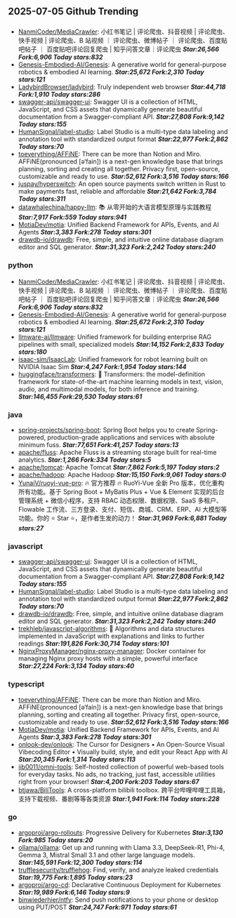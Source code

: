 ## 2025-07-05 Github Trending

### 
* [NanmiCoder/MediaCrawler](https://github.com/NanmiCoder/MediaCrawler): 小红书笔记 | 评论爬虫、抖音视频 | 评论爬虫、快手视频 | 评论爬虫、B 站视频 ｜ 评论爬虫、微博帖子 ｜ 评论爬虫、百度贴吧帖子 ｜ 百度贴吧评论回复爬虫 | 知乎问答文章｜评论爬虫 ***Star:26,566 Fork:6,906 Today stars:832***
* [Genesis-Embodied-AI/Genesis](https://github.com/Genesis-Embodied-AI/Genesis): A generative world for general-purpose robotics & embodied AI learning. ***Star:25,672 Fork:2,310 Today stars:121***
* [LadybirdBrowser/ladybird](https://github.com/LadybirdBrowser/ladybird): Truly independent web browser ***Star:44,718 Fork:1,910 Today stars:286***
* [swagger-api/swagger-ui](https://github.com/swagger-api/swagger-ui): Swagger UI is a collection of HTML, JavaScript, and CSS assets that dynamically generate beautiful documentation from a Swagger-compliant API. ***Star:27,808 Fork:9,142 Today stars:155***
* [HumanSignal/label-studio](https://github.com/HumanSignal/label-studio): Label Studio is a multi-type data labeling and annotation tool with standardized output format ***Star:22,977 Fork:2,862 Today stars:70***
* [toeverything/AFFiNE](https://github.com/toeverything/AFFiNE): There can be more than Notion and Miro. AFFiNE(pronounced [ə‘fain]) is a next-gen knowledge base that brings planning, sorting and creating all together. Privacy first, open-source, customizable and ready to use. ***Star:52,612 Fork:3,516 Today stars:166***
* [juspay/hyperswitch](https://github.com/juspay/hyperswitch): An open source payments switch written in Rust to make payments fast, reliable and affordable ***Star:21,642 Fork:3,784 Today stars:311***
* [datawhalechina/happy-llm](https://github.com/datawhalechina/happy-llm): 📚 从零开始的大语言模型原理与实践教程 ***Star:7,917 Fork:559 Today stars:941***
* [MotiaDev/motia](https://github.com/MotiaDev/motia): Unified Backend Framework for APIs, Events, and AI Agents ***Star:3,383 Fork:278 Today stars:301***
* [drawdb-io/drawdb](https://github.com/drawdb-io/drawdb): Free, simple, and intuitive online database diagram editor and SQL generator. ***Star:31,323 Fork:2,242 Today stars:240***

### python
* [NanmiCoder/MediaCrawler](https://github.com/NanmiCoder/MediaCrawler): 小红书笔记 | 评论爬虫、抖音视频 | 评论爬虫、快手视频 | 评论爬虫、B 站视频 ｜ 评论爬虫、微博帖子 ｜ 评论爬虫、百度贴吧帖子 ｜ 百度贴吧评论回复爬虫 | 知乎问答文章｜评论爬虫 ***Star:26,566 Fork:6,906 Today stars:832***
* [Genesis-Embodied-AI/Genesis](https://github.com/Genesis-Embodied-AI/Genesis): A generative world for general-purpose robotics & embodied AI learning. ***Star:25,672 Fork:2,310 Today stars:121***
* [llmware-ai/llmware](https://github.com/llmware-ai/llmware): Unified framework for building enterprise RAG pipelines with small, specialized models ***Star:14,152 Fork:2,833 Today stars:180***
* [isaac-sim/IsaacLab](https://github.com/isaac-sim/IsaacLab): Unified framework for robot learning built on NVIDIA Isaac Sim ***Star:4,247 Fork:1,954 Today stars:144***
* [huggingface/transformers](https://github.com/huggingface/transformers): 🤗 Transformers: the model-definition framework for state-of-the-art machine learning models in text, vision, audio, and multimodal models, for both inference and training. ***Star:146,455 Fork:29,530 Today stars:61***

### java
* [spring-projects/spring-boot](https://github.com/spring-projects/spring-boot): Spring Boot helps you to create Spring-powered, production-grade applications and services with absolute minimum fuss. ***Star:77,651 Fork:41,257 Today stars:13***
* [apache/fluss](https://github.com/apache/fluss): Apache Fluss is a streaming storage built for real-time analytics. ***Star:1,266 Fork:334 Today stars:5***
* [apache/tomcat](https://github.com/apache/tomcat): Apache Tomcat ***Star:7,862 Fork:5,197 Today stars:2***
* [apache/hadoop](https://github.com/apache/hadoop): Apache Hadoop ***Star:15,150 Fork:9,061 Today stars:0***
* [YunaiV/ruoyi-vue-pro](https://github.com/YunaiV/ruoyi-vue-pro): 🔥 官方推荐 🔥 RuoYi-Vue 全新 Pro 版本，优化重构所有功能。基于 Spring Boot + MyBatis Plus + Vue & Element 实现的后台管理系统 + 微信小程序，支持 RBAC 动态权限、数据权限、SaaS 多租户、Flowable 工作流、三方登录、支付、短信、商城、CRM、ERP、AI 大模型等功能。你的 ⭐️ Star ⭐️，是作者生发的动力！ ***Star:31,969 Fork:6,881 Today stars:27***

### javascript
* [swagger-api/swagger-ui](https://github.com/swagger-api/swagger-ui): Swagger UI is a collection of HTML, JavaScript, and CSS assets that dynamically generate beautiful documentation from a Swagger-compliant API. ***Star:27,808 Fork:9,142 Today stars:155***
* [HumanSignal/label-studio](https://github.com/HumanSignal/label-studio): Label Studio is a multi-type data labeling and annotation tool with standardized output format ***Star:22,977 Fork:2,862 Today stars:70***
* [drawdb-io/drawdb](https://github.com/drawdb-io/drawdb): Free, simple, and intuitive online database diagram editor and SQL generator. ***Star:31,323 Fork:2,242 Today stars:240***
* [trekhleb/javascript-algorithms](https://github.com/trekhleb/javascript-algorithms): 📝 Algorithms and data structures implemented in JavaScript with explanations and links to further readings ***Star:191,826 Fork:30,714 Today stars:101***
* [NginxProxyManager/nginx-proxy-manager](https://github.com/NginxProxyManager/nginx-proxy-manager): Docker container for managing Nginx proxy hosts with a simple, powerful interface ***Star:27,224 Fork:3,134 Today stars:40***

### typescript
* [toeverything/AFFiNE](https://github.com/toeverything/AFFiNE): There can be more than Notion and Miro. AFFiNE(pronounced [ə‘fain]) is a next-gen knowledge base that brings planning, sorting and creating all together. Privacy first, open-source, customizable and ready to use. ***Star:52,612 Fork:3,516 Today stars:166***
* [MotiaDev/motia](https://github.com/MotiaDev/motia): Unified Backend Framework for APIs, Events, and AI Agents ***Star:3,383 Fork:278 Today stars:301***
* [onlook-dev/onlook](https://github.com/onlook-dev/onlook): The Cursor for Designers • An Open-Source Visual Vibecoding Editor • Visually build, style, and edit your React App with AI ***Star:20,345 Fork:1,314 Today stars:113***
* [iib0011/omni-tools](https://github.com/iib0011/omni-tools): Self-hosted collection of powerful web-based tools for everyday tasks. No ads, no tracking, just fast, accessible utilities right from your browser! ***Star:4,200 Fork:203 Today stars:67***
* [btjawa/BiliTools](https://github.com/btjawa/BiliTools): A cross-platform bilibili toolbox. 跨平台哔哩哔哩工具箱，支持下载视频、番剧等等各类资源 ***Star:1,941 Fork:114 Today stars:228***

### go
* [argoproj/argo-rollouts](https://github.com/argoproj/argo-rollouts): Progressive Delivery for Kubernetes ***Star:3,130 Fork:985 Today stars:20***
* [ollama/ollama](https://github.com/ollama/ollama): Get up and running with Llama 3.3, DeepSeek-R1, Phi-4, Gemma 3, Mistral Small 3.1 and other large language models. ***Star:145,591 Fork:12,300 Today stars:114***
* [trufflesecurity/trufflehog](https://github.com/trufflesecurity/trufflehog): Find, verify, and analyze leaked credentials ***Star:19,775 Fork:1,895 Today stars:23***
* [argoproj/argo-cd](https://github.com/argoproj/argo-cd): Declarative Continuous Deployment for Kubernetes ***Star:19,989 Fork:6,146 Today stars:9***
* [binwiederhier/ntfy](https://github.com/binwiederhier/ntfy): Send push notifications to your phone or desktop using PUT/POST ***Star:24,747 Fork:971 Today stars:61***
